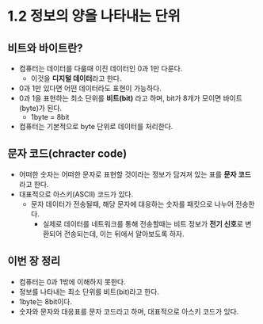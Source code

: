 # 1.2 정보의 양을 나타내는 단위

## 비트와 바이트란?
- 컴퓨터는 데이터를 다룰때 이진 데이터인 0과 1만 다룬다.
	- 이것을 **디지털 데이터**라고 한다.
- 0과 1만 있다면 어떤 데이터라도 표현이 가능하다.
- 0과 1을 표현하는 최소 단위를 **비트(bit)** 라고 하며, bit가 8개가 모이면 바이트(byte)가 된다.
	- 1byte = 8bit
- 컴퓨터는 기본적으로 byte 단위로 데이터를 처리한다.

## 문자 코드(chracter code)
- 어떠한 숫자는 어떠한 문자로 표현할 것이라는 정보가 담겨져 있는 표를 **문자 코드**라고 한다.
- 대표적으로 아스키(ASCII) 코드가 있다.
	- 문자 데이터가 전송될때, 해당 문자에 대응하는 숫자를 패킷으로 나누어 전송한다.
		- 실제로 데이터를 네트워크를 통해 전송할때는 비트 정보가 **전기 신호**로 변환되어 전송되는데, 이는 뒤에서 알아보도록 하자.

## 이번 장 정리
- 컴퓨터는 0과 1밖에 이해하지 못한다.
- 정보를 나타내는 최소 단위를 비트(bit)라고 한다.
- 1byte는 8bit이다.
- 숫자와 문자와 대응표를 문자 코드라고 하며, 대표적으로 아스키 코드가 있다.
